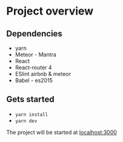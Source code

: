 # Project overview

## Dependencies
 - yarn
 - Meteor - Mantra
 - React
 - React-router 4
 - ESlint airbnb & meteor
 - Babel - es2015

## Gets started
 - `yarn install`
 - `yarn dev`

 The project will be started at [localhost:3000](http://localhost:3000/)